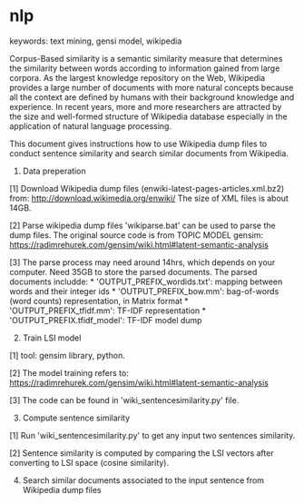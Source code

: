 # nlp
keywords: text mining, gensi model, wikipedia

  Corpus-Based similarity is a semantic similarity measure that determines the similarity between words according to information gained from large corpora. As the largest knowledge repository on the Web, Wikipedia provides a large number of documents with more natural concepts because all the context are defined by humans with their background knowledge and experience. In recent years, more and more researchers are attracted by the size and well-formed structure of Wikipedia database especially in the application of natural language processing. 

  This document gives instructions how to use Wikipedia dump files to conduct sentence similarity and search similar documents from Wikipedia.

1. Data preperation

[1] Download Wikipedia dump files (enwiki-latest-pages-articles.xml.bz2) from:
  	http://download.wikimedia.org/enwiki/ 
    The size of XML files is about 14GB.

[2] Parse wikipedia dump files
    'wikiparse.bat' can be used to parse the dump files.
    The original source code is from TOPIC MODEL gensim: https://radimrehurek.com/gensim/wiki.html#latent-semantic-analysis

[3] The parse process may need around 14hrs, which depends on your computer. Need 35GB to store the parsed documents. The parsed documents includde:
    * 'OUTPUT_PREFIX_wordids.txt': mapping between words and their integer ids
    * 'OUTPUT_PREFIX_bow.mm': bag-of-words (word counts) representation, in Matrix format
    * 'OUTPUT_PREFIX_tfidf.mm': TF-IDF representation
    * 'OUTPUT_PREFIX.tfidf_model': TF-IDF model dump

2. Train LSI model

[1] tool: gensim library, python.

[2] The model training refers to:
    https://radimrehurek.com/gensim/wiki.html#latent-semantic-analysis

[3] The code can be found in 'wiki_sentencesimilarity.py' file.

3. Compute sentence similarity

[1] Run 'wiki_sentencesimilarity.py' to get any input two sentences similarity.

[2] Sentence similarity is computed by comparing the LSI vectors after converting to LSI space (cosine similarity).

4. Search similar documents associated to the input sentence from Wikipedia dump files
